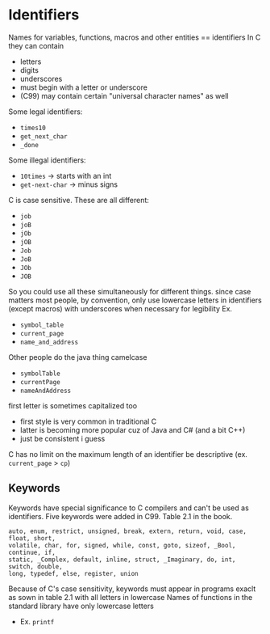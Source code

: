 # Identifiers
Names for variables, functions, macros and other entities == identifiers
In C they can contain
- letters
- digits
- underscores
- must begin with a letter or underscore
- (C99) may contain certain "universal character names" as well

Some legal identifiers:
- `times10` 
- `get_next_char` 
- `_done`

Some illegal identifiers:
- `10times` -> starts with an int
- `get-next-char` -> minus signs

C is case sensitive. These are all different:
- `job`
- `joB`
- `jOb`
- `jOB`
- `Job`
- `JoB`
- `JOb`
- `JOB`

So you could use all these simultaneously for different things. 
since case matters most people, by convention, only use lowercase letters in identifiers (except macros) with underscores when necessary for legibility
Ex.
- `symbol_table`
- `current_page`
- `name_and_address`

Other people do the java thing camelcase
- `symbolTable`
- `currentPage`
- `nameAndAddress`

first letter is sometimes capitalized too
- first style is very common in traditional C
- latter is becoming more popular cuz of Java and C# (and a bit C++)
- just be consistent i guess

C has no limit on the maximum length of an identifier
be descriptive (ex. `current_page` > `cp`)

## Keywords
Keywords have special significance to C compilers and can't be used as identifiers.
Five keywords were added in C99.
Table 2.1 in the book.
```
auto, enum, restrict, unsigned, break, extern, return, void, case, float, short,
volatile, char, for, signed, while, const, goto, sizeof, _Bool, continue, if,
static, _Complex, default, inline, struct, _Imaginary, do, int, switch, double,
long, typedef, else, register, union
```

Because of C's case sensitivity, keywords must appear in programs exaclt as sown in table 2.1 with all letters in lowercase
Names of functions in the standard library have only lowercase letters
- Ex. `printf`

